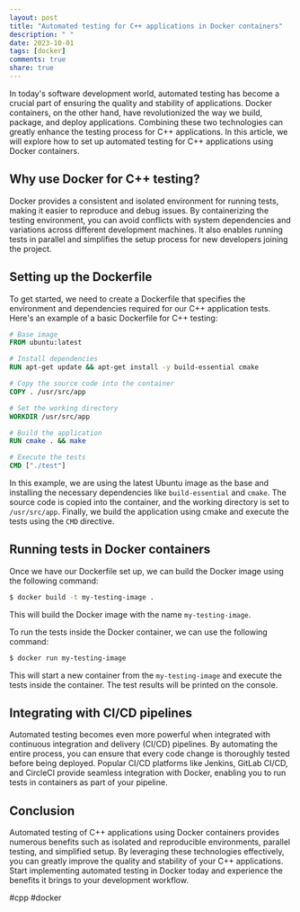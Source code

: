```yaml
---
layout: post
title: "Automated testing for C++ applications in Docker containers"
description: " "
date: 2023-10-01
tags: [docker]
comments: true
share: true
---
```


In today's software development world, automated testing has become a crucial part of ensuring the quality and stability of applications. Docker containers, on the other hand, have revolutionized the way we build, package, and deploy applications. Combining these two technologies can greatly enhance the testing process for C++ applications. In this article, we will explore how to set up automated testing for C++ applications using Docker containers.

## Why use Docker for C++ testing?

Docker provides a consistent and isolated environment for running tests, making it easier to reproduce and debug issues. By containerizing the testing environment, you can avoid conflicts with system dependencies and variations across different development machines. It also enables running tests in parallel and simplifies the setup process for new developers joining the project.

## Setting up the Dockerfile

To get started, we need to create a Dockerfile that specifies the environment and dependencies required for our C++ application tests. Here's an example of a basic Dockerfile for C++ testing:

```Dockerfile
# Base image
FROM ubuntu:latest

# Install dependencies
RUN apt-get update && apt-get install -y build-essential cmake

# Copy the source code into the container
COPY . /usr/src/app

# Set the working directory
WORKDIR /usr/src/app

# Build the application
RUN cmake . && make

# Execute the tests
CMD ["./test"]
```

In this example, we are using the latest Ubuntu image as the base and installing the necessary dependencies like `build-essential` and `cmake`. The source code is copied into the container, and the working directory is set to `/usr/src/app`. Finally, we build the application using cmake and execute the tests using the `CMD` directive.

## Running tests in Docker containers

Once we have our Dockerfile set up, we can build the Docker image using the following command:

```bash
$ docker build -t my-testing-image .
```

This will build the Docker image with the name `my-testing-image`.

To run the tests inside the Docker container, we can use the following command:

```bash
$ docker run my-testing-image
```

This will start a new container from the `my-testing-image` and execute the tests inside the container. The test results will be printed on the console.

## Integrating with CI/CD pipelines

Automated testing becomes even more powerful when integrated with continuous integration and delivery (CI/CD) pipelines. By automating the entire process, you can ensure that every code change is thoroughly tested before being deployed. Popular CI/CD platforms like Jenkins, GitLab CI/CD, and CircleCI provide seamless integration with Docker, enabling you to run tests in containers as part of your pipeline.

## Conclusion

Automated testing of C++ applications using Docker containers provides numerous benefits such as isolated and reproducible environments, parallel testing, and simplified setup. By leveraging these technologies effectively, you can greatly improve the quality and stability of your C++ applications. Start implementing automated testing in Docker today and experience the benefits it brings to your development workflow.

\#cpp #docker